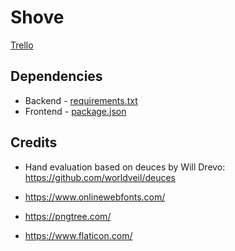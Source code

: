 # Shove

[Trello](https://trello.com/b/n23X0GGq/shove)

## Dependencies

-   Backend - [requirements.txt](/requirements.txt)
-   Frontend - [package.json](/frontend/package.json)

## Credits

-   Hand evaluation based on deuces by Will Drevo: https://github.com/worldveil/deuces

-   https://www.onlinewebfonts.com/
-   https://pngtree.com/
-   https://www.flaticon.com/
